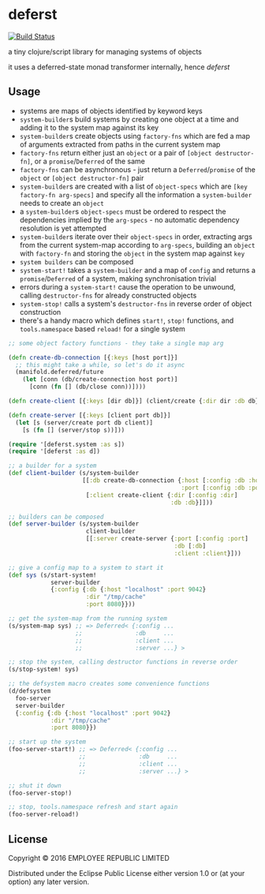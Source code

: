 # deferst

[![Build Status](https://travis-ci.org/employeerepublic/deferst.svg?branch=master)](https://travis-ci.org/employeerepublic/deferst)

a tiny clojure/script library for managing systems of objects

it uses a deferred-state monad transformer internally, hence *deferst*

## Usage

- systems are maps of objects identified by keyword keys
- `system-builder`s build systems by creating one object at a time and adding it to the system map against its key
- `system-builder`s create objects using `factory-fns` which are fed a map of arguments extracted from paths in the current system map
- `factory-fns` return either just an `object` or a pair of `[object destructor-fn]`, or a `promise`/`Deferred` of the same
- `factory-fns` can be asynchronous - just return a `Deferred`/`promise` of the `object` or `[object destructor-fn]` pair
- `system-builder`s are created with a list of `object-specs` which are `[key factory-fn arg-specs]` and specify all the information a `system-builder` needs to create an `object`
- a `system-builder`s `object-specs` must be ordered to respect the dependencies implied by the `arg-specs` - no automatic dependency resolution is yet attempted
- `system-builder`s iterate over their `object-specs` in order, extracting args from the current system-map according to `arg-specs`, building an `object` with `factory-fn` and storing the `object` in the system map against `key`
- `system builders` can be composed
- `system-start!` takes a `system-builder` and a map of `config` and returns a `promise`/`Deferred` of a system, making synchronisation trivial
- errors during a `system-start!` cause the operation to be unwound, calling `destructor-fns` for already constructed objects
- `system-stop!` calls a system's `destructor-fns` in reverse order of object construction
- there's a handy macro which defines `start!`, `stop!` functions, and `tools.namespace` based `reload!` for a single system


``` clojure
;; some object factory functions - they take a single map arg

(defn create-db-connection [{:keys [host port]}]
  ;; this might take a while, so let's do it async
  (manifold.deferred/future
    (let [conn (db/create-connection host port)]
      [conn (fn [] (db/close conn))])))

(defn create-client [{:keys [dir db]}] (client/create {:dir dir :db db}))

(defn create-server [{:keys [client port db]}]
  (let [s (server/create port db client)]
    [s (fn [] (server/stop s))]))

(require '[deferst.system :as s])
(require '[deferst :as d])

;; a builder for a system
(def client-builder (s/system-builder
                     [[:db create-db-connection {:host [:config :db :host]
                                                 :port [:config :db :port]}]
                      [:client create-client {:dir [:config :dir]
                                              :db :db}]]))

;; builders can be composed
(def server-builder (s/system-builder
                      client-builder
                      [[:server create-server {:port [:config :port]
                                               :db [:db]
                                               :client :client}]))

;; give a config map to a system to start it
(def sys (s/start-system!
            server-builder
            {:config {:db {:host "localhost" :port 9042}
                      :dir "/tmp/cache"
                      :port 8080}}))

;; get the system-map from the running system
(s/system-map sys) ;; => Deferred< {:config ...
                   ;;               :db     ...
                   ;;               :client ...
                   ;;               :server ...} >

;; stop the system, calling destructor functions in reverse order
(s/stop-system! sys)

;; the defsystem macro creates some convenience functions
(d/defsystem
  foo-server
  server-builder
  {:config {:db {:host "localhost" :port 9042}
            :dir "/tmp/cache"
            :port 8080}})

;; start up the system
(foo-server-start!) ;; => Deferred< {:config ...
                    ;;               :db     ...
                    ;;               :client ...
                    ;;               :server ...} >

;; shut it down
(foo-server-stop!)

;; stop, tools.namespace refresh and start again
(foo-server-reload!)

```

## License

Copyright © 2016 EMPLOYEE REPUBLIC LIMITED

Distributed under the Eclipse Public License either version 1.0 or (at
your option) any later version.
